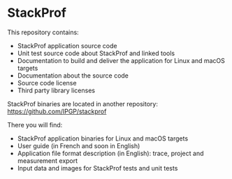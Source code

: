 
StackProf
=========

This repository contains:

- StackProf application source code
- Unit test source code about StackProf and linked tools
- Documentation to build and deliver the application for Linux and macOS targets
- Documentation about the source code
- Source code license
- Third party library licenses

StackProf binaries are located in another repository: https://github.com/IPGP/stackprof

There you will find:
- StackProf application binaries for Linux and macOS targets
- User guide (in French and soon in English)
- Application file format description (in English): trace, project and measurement export 
- Input data and images for StackProf tests and unit tests

